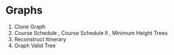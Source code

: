 # Graphs

1) Clone Graph
2) Course Schedule , Course Schedule II , Minimum Height Trees
3) Reconstruct Itinerary
4) Graph Valid Tree
